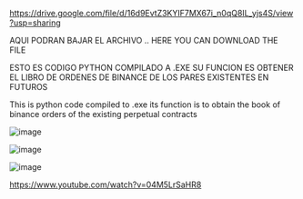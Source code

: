 https://drive.google.com/file/d/16d9EvtZ3KYIF7MX67i_n0qQ8IL_yjs4S/view?usp=sharing

AQUI PODRAN BAJAR EL ARCHIVO  .. HERE YOU CAN DOWNLOAD THE FILE

ESTO ES CODIGO PYTHON COMPILADO A .EXE SU FUNCION ES OBTENER EL LIBRO DE ORDENES DE BINANCE DE LOS PARES EXISTENTES EN FUTUROS 

This is python code compiled to .exe its function is to obtain the book of binance orders of the existing perpetual contracts

![image](https://github.com/user-attachments/assets/19421aff-2dad-4066-8586-a2ed99c329dc)

![image](https://github.com/user-attachments/assets/1d1f4c1b-e7d4-40eb-9d72-11016385f548)

![image](https://github.com/user-attachments/assets/261c1aa4-7659-43dc-be66-ee6d2dc43381)


https://www.youtube.com/watch?v=04M5LrSaHR8
